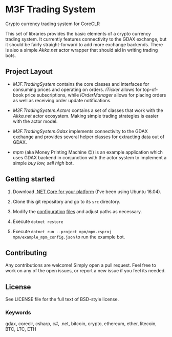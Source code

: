 # M3F Trading System


Crypto currency trading system for CoreCLR


This set of libraries provides the basic elements of
a crypto currency trading system. It currently features
connectivity to the GDAX exchange, but it should be 
fairly straight-forward to add more exchange backends.
There is also a simple _Akka.net_ actor wrapper that
should aid in writing trading bots.

## Project Layout

* *M3F.TradingSystem* contains the core classes and interfaces
  for consuming prices and operating on orders.
  _ITicker_ allows for top-of-book price subscriptions, while 
  _IOrderManager_ allows for placing orders as well as receiving
  order update notifications.

* *M3F.TradingSystem.Actors* contains a set of classes that
  work with the _Akka.net_ actor ecosystem. Making simple trading
  strategies is easier with the actor model.
  
* *M3F.TradingSystem.Gdax* implements connectivity to the GDAX
  exchange and provides several helper classes for extracting
  data out of GDAX.
  
* *mpm* (aka Money Printing Machine 😉) is an example application
  which uses GDAX backend in conjunction with the actor system
  to implement a simple _buy low, sell high_ bot.
  
## Getting started

1. Download [.NET Core for your platform](https://www.microsoft.com/net/download/core)
   (I've been using Ubuntu 16.04).

2. Clone this git repository and go to its `src` directory.
3. Modify the [configuration](/src/mpm/example_gdax_config.json) [files](src/mpm/example_mpm_config.json)
   and adjust paths as necessary.
4. Execute `dotnet restore`
5. Execute `dotnet run --project mpm/mpm.csproj mpm/example_mpm_config.json` to run the example bot.

## Contributing

Any contributions are welcome! Simply open a pull request.
Feel free to work on any of the open issues, or report a new
issue if you feel its needed.


## License

See LICENSE file for the full text of BSD-style license.


### Keywords

gdax, coreclr, csharp, c#, .net, bitcoin, crypto, ethereum, ether, litecoin,
BTC, LTC, ETH

